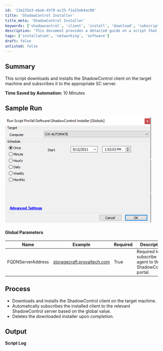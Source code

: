 ```yaml
---
id: '13e225e3-ebab-45f8-ac25-f1a15eb4ac80'
title: 'ShadowControl Installer'
title_meta: 'ShadowControl Installer'
keywords: ['shadowcontrol', 'client', 'install', 'download', 'subscription']
description: 'This document provides a detailed guide on a script that automates the download and installation of the ShadowControl client on a target machine, including steps for subscribing to the appropriate ShadowControl server and cleaning up after installation.'
tags: ['installation', 'networking', 'software']
draft: false
unlisted: false
---
```


## Summary

This script downloads and installs the ShadowControl client on the target machine and subscribes it to the appropriate SC server.

**Time Saved by Automation:** 10 Minutes

## Sample Run

![Sample Run](../../../static/img/ShadowControl-Installer/image_1.png)

#### Global Parameters

| Name                  | Example                                             | Required | Description                                               |
|-----------------------|-----------------------------------------------------|----------|-----------------------------------------------------------|
| FQDNServerAddress     | [storagecraft.provaltech.com](http://storagecraft.provaltech.com) | True     | Required to subscribe the agent to the ShadowControl portal. |

## Process

- Downloads and installs the ShadowControl client on the target machine.
- Automatically subscribes the installed client to the relevant ShadowControl server based on the global value.
- Deletes the downloaded installer upon completion.

## Output

**Script Log**



